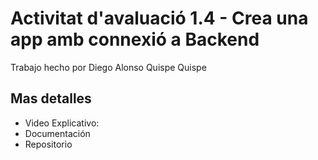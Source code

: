# Activitat d'avaluació 1.4 - Crea una app amb connexió a Backend

Trabajo hecho por Diego Alonso Quispe Quispe

## Mas detalles

- Video Explicativo:
- Documentación
- Repositorio
